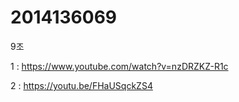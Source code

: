 # 2014136069
9조

 1 : https://www.youtube.com/watch?v=nzDRZKZ-R1c
 
 2 : https://youtu.be/FHaUSqckZS4
